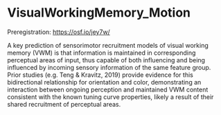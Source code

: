 # VisualWorkingMemory_Motion

Preregistration: https://osf.io/jey7w/

A key prediction of sensorimotor recruitment models of visual working memory (VWM) is that information is maintained in corresponding perceptual areas of input, thus capable of both influencing and being influenced by incoming sensory information of the same feature group. Prior studies (e.g. Teng & Kravitz, 2019) provide evidence for this bidirectional relationship for orientation and color, demonstrating an interaction between ongoing perception and maintained VWM content consistent with the known tuning curve properties, likely a result of their shared recruitment of perceptual areas.
